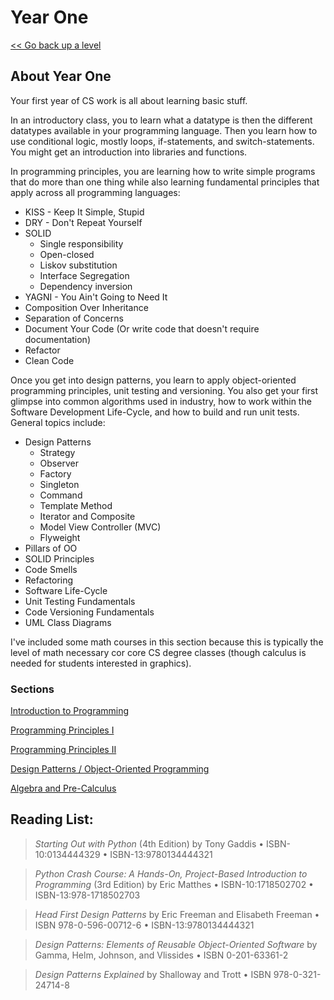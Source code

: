 # Year One

[<< Go back up a level](/README.md)

## About Year One
Your first year of CS work is all about learning basic stuff. 

In an introductory class, you to learn what a datatype is then the different datatypes available in your programming language. Then you learn how to use conditional logic, mostly loops, if-statements, and switch-statements. You might get an introduction into libraries and functions.

In programming principles, you are learning how to write simple programs that do more than one thing while also learning fundamental principles that apply across all programming languages:
*   KISS - Keep It Simple, Stupid
*   DRY - Don't Repeat Yourself
*   SOLID
    *   Single responsibility
    *   Open-closed
    *   Liskov substitution
    *   Interface Segregation
    *   Dependency inversion
*   YAGNI - You Ain't Going to Need It
*   Composition Over Inheritance
*   Separation of Concerns
*   Document Your Code (Or write code that doesn't require documentation)
*   Refactor
*   Clean Code

Once you get into design patterns, you learn to apply object-oriented programming principles, unit testing and versioning. You also get your first glimpse into common algorithms used in industry, how to work within the Software Development Life-Cycle, and how to build and run unit tests. General topics include:
*   Design Patterns
    *   Strategy
    *   Observer
    *   Factory
    *   Singleton
    *   Command
    *   Template Method
    *   Iterator and Composite
    *   Model View Controller (MVC)
    *   Flyweight 
*   Pillars of OO
*   SOLID Principles
*   Code Smells
*   Refactoring
*   Software Life-Cycle
*   Unit Testing Fundamentals
*   Code Versioning Fundamentals
*   UML Class Diagrams

I've included some math courses in this section because this is typically the level of math necessary cor core CS degree classes (though calculus is needed for students interested in graphics).

### Sections

[Introduction to Programming](1.IntroductionToProgramming/IntroToProgramming.md)

[Programming Principles I](2.ProgrammingPrinciplesI/ProgrammingPrinciplesI.md)

[Programming Principles II](3.ProgrammingPrinciplesII/ProgrammingPrinciplesII.md)

[Design Patterns / Object-Oriented Programming](4.DesignPatterns/Design.md)

[Algebra and Pre-Calculus](5.AlgebraAndPre-Calc/Algebra.md)

## Reading List:

> *Starting Out with Python* (4th Edition) by Tony Gaddis • ISBN-10:0134444329 • ISBN-13:9780134444321

> *Python Crash Course: A Hands-On, Project-Based Introduction to Programming* (3rd Edition) by Eric Matthes • ISBN-10:1718502702 • ISBN-13:978-1718502703

> *Head First Design Patterns* by Eric Freeman and Elisabeth Freeman • ISBN 978-0-596-00712-6 • ISBN-13:9780134444321

> *Design Patterns: Elements of Reusable Object-Oriented Software* by Gamma, Helm, Johnson, and Vlissides • ISBN 0-201-63361-2

> *Design Patterns Explained* by Shalloway and Trott • ISBN 978-0-321-24714-8